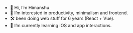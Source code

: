 - 👋 Hi, I’m Himanshu.
- 👀 I’m interested in productivity, minimalism and frontend.
- 🛠️ been doing web stuff for 6 years (React + Vue).
- 🌱 I’m currently learning iOS and app interactions.

<!---
tinypixel-os/tinypixel-os is a ✨ special ✨ repository because its `README.md` (this file) appears on your GitHub profile.
You can click the Preview link to take a look at your changes.
--->
